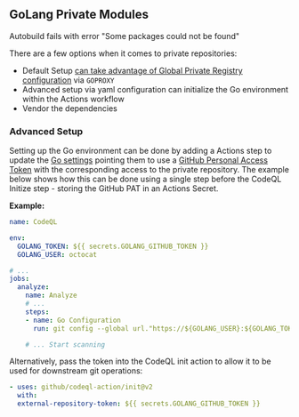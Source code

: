 ## GoLang Private Modules

Autobuild fails with error "Some packages could not be found"

There are a few options when it comes to private repositories:
- Default Setup [can take advantage of Global Private Registry configuration](https://github.blog/changelog/2025-06-10-private-registries-for-go-codeql-scans/) via `GOPROXY` 
- Advanced setup via yaml configuration can initialize the Go environment within the Actions workflow
- Vendor the dependencies

### Advanced Setup

Setting up the Go environment can be done by adding a Actions step to update the [Go settings](https://go.dev/ref/mod#private-modules) pointing them to use a [GitHub Personal Access Token](https://docs.github.com/en/authentication/keeping-your-account-and-data-secure/creating-a-personal-access-token) with the corresponding access to the private repository.
The example below shows how this can be done using a single step before the CodeQL Initize step - storing the GitHub PAT in an Actions Secret.

**Example:**

```yml
name: CodeQL

env:
  GOLANG_TOKEN: ${{ secrets.GOLANG_GITHUB_TOKEN }}
  GOLANG_USER: octocat

# ...
jobs:
  analyze:
    name: Analyze
    # ...
    steps:
    - name: Go Configuration
      run: git config --global url."https://${GOLANG_USER}:${GOLANG_TOKEN}@github.com".insteadOf "https://github.com"

    # ... Start scanning
```

Alternatively, pass the token into the CodeQL init action to allow it to be used for downstream git operations:

```yml
- uses: github/codeql-action/init@v2
  with:
  external-repository-token: ${{ secrets.GOLANG_GITHUB_TOKEN }}
```
